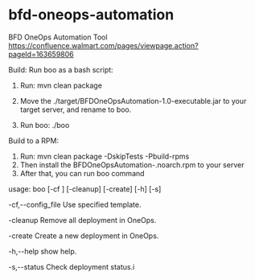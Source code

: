 # bfd-oneops-automation
BFD OneOps Automation Tool
https://confluence.walmart.com/pages/viewpage.action?pageId=163659806

Build:
Run boo as a bash script:

1. Run: mvn clean package

2. Move the ./target/BFDOneOpsAutomation-1.0-executable.jar to your target server, and rename to boo.

3. Run boo: ./boo

Build to a RPM:

1. Run: mvn clean package -DskipTests -Pbuild-rpms
2. Then install the BFDOneOpsAutomation-<version>.noarch.rpm to your server
3. After that, you can run boo command

usage: boo [-cf <yaml>] [-cleanup] [-create] [-h] [-s]

 -cf,--config_file <yaml>   Use specified template.

 -cleanup                   Remove all deployment in OneOps.

 -create                    Create a new deployment in OneOps.

 -h,--help                  show help.

 -s,--status                Check deployment status.i
